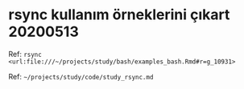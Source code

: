 
# rsync kullanım örneklerini çıkart 20200513 

Ref: `rsync <url:file:///~/projects/study/bash/examples_bash.Rmd#r=g_10931>`

Ref: `~/projects/study/code/study_rsync.md`


